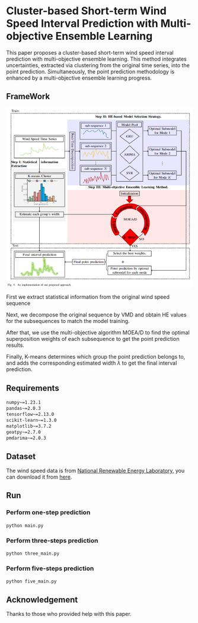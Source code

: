 # Cluster-based Short-term Wind Speed Interval Prediction with Multi-objective Ensemble Learning

This paper proposes a cluster-based short-term wind speed interval prediction with multi-objective ensemble learning. This method integrates uncertainties, extracted via clustering from the original time series, into the point prediction. Simultaneously, the point prediction methodology is enhanced by a multi-objective ensemble learning progress.

## FrameWork

<img src=".\images\img.png" style="zoom: 80%;" />

First we extract statistical information from the original wind speed sequence

Next, we decompose the original sequence by VMD and obtain HE values for the subsequences to match the model training.

After that, we use the multi-objective algorithm MOEA/D to find the optimal superposition weights of each subsequence to get the point prediction results.

Finally, K-means determines which group the point prediction belongs to, and adds the corresponding estimated width $\lambda$ to get the final interval prediction.

## Requirements

```
numpy~=1.23.1
pandas~=2.0.3
tensorflow~=2.13.0
scikit-learn~=1.3.0
matplotlib~=3.7.2
geatpy~=2.7.0
pmdarima~=2.0.3
```

## Dataset

The wind speed data is from [National Renewable Energy Laboratory](https://www.nrel.gov/wind/data-tools.html), 
you can download it from [here](https://pan.baidu.com/s/1XJf4pzF--bIv3iVlFFh4Gw?pwd=sker).

## Run

### Perform one-step prediction
```
python main.py
```

### Perform three-steps prediction
```
python three_main.py
```

### Perform five-steps prediction
```
python five_main.py
```

## Acknowledgement
Thanks to those who provided help with this paper.